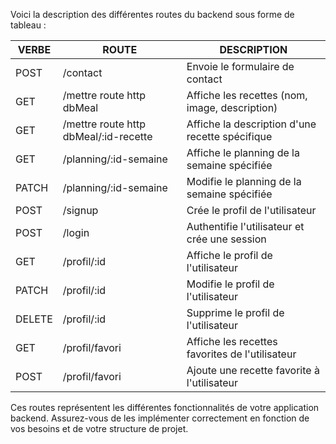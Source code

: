 Voici la description des différentes routes du backend sous forme de tableau :

| VERBE | ROUTE                                 | DESCRIPTION                                            |
|-------|---------------------------------------|--------------------------------------------------------|
| POST  | /contact                              | Envoie le formulaire de contact                         |
| GET   | /mettre route http dbMeal              | Affiche les recettes (nom, image, description)         |
| GET   | /mettre route http dbMeal/:id-recette  | Affiche la description d'une recette spécifique         |
| GET   | /planning/:id-semaine                  | Affiche le planning de la semaine spécifiée             |
| PATCH | /planning/:id-semaine                  | Modifie le planning de la semaine spécifiée             |
| POST  | /signup                               | Crée le profil de l'utilisateur                        |
| POST  | /login                                | Authentifie l'utilisateur et crée une session          |
| GET   | /profil/:id                             | Affiche le profil de l'utilisateur                     |
| PATCH | /profil/:id                              | Modifie le profil de l'utilisateur                     |
| DELETE| /profil/:id                              | Supprime le profil de l'utilisateur                   |
| GET   | /profil/favori                        | Affiche les recettes favorites de l'utilisateur        |
| POST  | /profil/favori                        | Ajoute une recette favorite à l'utilisateur            |

Ces routes représentent les différentes fonctionnalités de votre application backend. Assurez-vous de les implémenter correctement en fonction de vos besoins et de votre structure de projet.